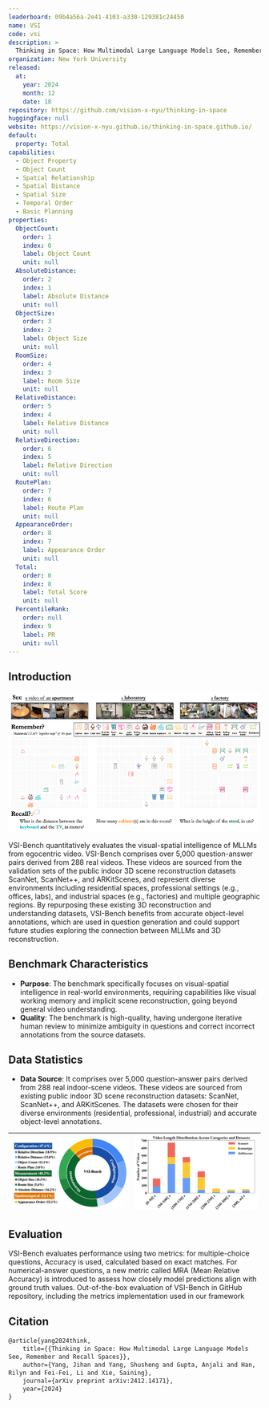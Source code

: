 ```yaml
---
leaderboard: 09b4a56a-2e41-4103-a330-129381c24450
name: VSI
code: vsi
description: >
  Thinking in Space: How Multimodal Large Language Models See, Remember and Recall Spaces
organization: New York University
released:
  at:
    year: 2024
    month: 12
    date: 18
repository: https://github.com/vision-x-nyu/thinking-in-space
huggingface: null
website: https://vision-x-nyu.github.io/thinking-in-space.github.io/
default:
  property: Total
capabilities:
  - Object Property
  - Object Count
  - Spatial Relationship
  - Spatial Distance
  - Spatial Size
  - Temporal Order
  - Basic Planning
properties:
  ObjectCount:
    order: 1
    index: 0
    label: Object Count
    unit: null
  AbsoluteDistance:
    order: 2
    index: 1
    label: Absolute Distance
    unit: null
  ObjectSize:
    order: 3
    index: 2
    label: Object Size
    unit: null
  RoomSize:
    order: 4
    index: 3
    label: Room Size
    unit: null
  RelativeDistance:
    order: 5
    index: 4
    label: Relative Distance
    unit: null
  RelativeDirection:
    order: 6
    index: 5
    label: Relative Direction
    unit: null
  RoutePlan:
    order: 7
    index: 6
    label: Route Plan
    unit: null
  AppearanceOrder:
    order: 8
    index: 7
    label: Appearance Order
    unit: null
  Total:
    order: 0
    index: 8
    label: Total Score
    unit: null
  PercentileRank:
    order: null
    index: 9
    label: PR
    unit: null
---
```


## Introduction

![alt text](assets/1-1.png)

VSI-Bench quantitatively evaluates the visual-spatial intelligence of MLLMs from egocentric video. VSI-Bench comprises over 5,000 question-answer pairs derived from 288 real videos. These videos are sourced from the validation sets of the public indoor 3D scene reconstruction datasets ScanNet, ScanNet++, and ARKitScenes, and represent diverse environments including residential spaces, professional settings (e.g., offices, labs), and industrial spaces (e.g., factories) and multiple geographic regions. By repurposing these existing 3D reconstruction and understanding datasets, VSI-Bench benefits from accurate object-level annotations, which are used in question generation and could support future studies exploring the connection between MLLMs and 3D reconstruction.

## Benchmark Characteristics

- **Purpose**: The benchmark specifically focuses on visual-spatial intelligence in real-world environments, requiring capabilities like visual working memory and implicit scene reconstruction, going beyond general video understanding.
- **Quality**: The benchmark is high-quality, having undergone iterative human review to minimize ambiguity in questions and correct incorrect annotations from the source datasets.

## Data Statistics

- **Data Source**: It comprises over 5,000 question-answer pairs derived from 288 real indoor-scene videos. These videos are sourced from existing public indoor 3D scene reconstruction datasets: ScanNet, ScanNet++, and ARKitScenes. The datasets were chosen for their diverse environments (residential, professional, industrial) and accurate object-level annotations.

| ![](assets/1-2.png) | ![](assets/1-3.png) |
| ------------------- | ------------------- |

## Evaluation

VSI-Bench evaluates performance using two metrics: for multiple-choice questions, Accuracy is used, calculated based on exact matches. For numerical-answer questions, a new metric called MRA (Mean Relative Accuracy) is introduced to assess how closely model predictions align with ground truth values. Out-of-the-box evaluation of VSI-Bench in GitHub repository, including the metrics implementation used in our framework

## Citation

```
@article{yang2024think,
    title={{Thinking in Space: How Multimodal Large Language Models See, Remember and Recall Spaces}},
    author={Yang, Jihan and Yang, Shusheng and Gupta, Anjali and Han, Rilyn and Fei-Fei, Li and Xie, Saining},
    journal={arXiv preprint arXiv:2412.14171},
    year={2024}
}

```
